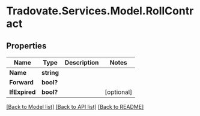 # Tradovate.Services.Model.RollContract
## Properties

Name | Type | Description | Notes
------------ | ------------- | ------------- | -------------
**Name** | **string** |  | 
**Forward** | **bool?** |  | 
**IfExpired** | **bool?** |  | [optional] 

[[Back to Model list]](../README.md#documentation-for-models) [[Back to API list]](../README.md#documentation-for-api-endpoints) [[Back to README]](../README.md)

